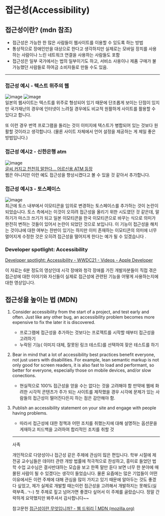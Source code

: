 
# 접근성(Accessibility) 

## 접근성이란? (mdn 참조)

- 접근성은 가능한 한 많은 사람들이 웹사이트를 이용할 수 있도록 하는 방법
- 통상적으로 장애인만을 대상으로 한다고 생각하지만 실제로는 모바일 장치를 사용하는 사람이나 느린 네트워크 연결을 사용하는 사람들도 포함
- 접근성은 일부 국가에서는 법의 일부이기도 하고, 서비소 사용이나 제품 구매가 불가능했던 사람들로 하여금 소비자들로 만들 수도 있음.

---

### 접근성 예시 - 텍스트 위주의 웹



![image](https://user-images.githubusercontent.com/97663140/156926290-f92ce810-de41-46e2-a344-036f087e1bb9.png)
![image](https://user-images.githubusercontent.com/97663140/156926345-fffaa53b-393d-4e83-a89f-eac847b3fc0a.png)
<br/>
일본의 웹사이트는 텍스트를 위주로 형성되어 있기 때문에 단조롭게 보이는 단점이 있지만 국가재난의 경우에 인터넷이 느려질 경우에도 비교적 원활하게 사이트를 활용할 수 있다고 합니다. 

또 이런 경우 번역 프로그램을 돌리는 것이 이미지에 텍스트가 병합되어 있는 것보다 원활할 것이라고 생각합니다. (물론 사이트 자체에서 언어 설정을 제공하는 게 제일 좋은 방법입니다.)

### 접근성 예시2 - 신한은행 atm
![image](https://user-images.githubusercontent.com/97663140/156926690-4446f5b8-d4ce-40d8-8c6d-b6a296c87501.png)
<br/>
[글씨 커지고 천천히 말한다... 어르신용 ATM 등장](https://www.chosun.com/economy/economy_general/2021/11/18/YYN2I2SQGJB5PFBDHVTFJM3DGY/)
<br/>
웹은 아니지만 이런 예도 접근성을 향상시켰다고 볼 수 있을 것 같아서 추가합니다.

### 접근성 예시3 - 토스페이스
![image](https://user-images.githubusercontent.com/97663140/156926900-4aad3565-fdb0-4d50-8ee8-e6f2f01303aa.png)
<br/>
최근에 토스 내부에서 이모티콘을 임의로 변경하는 토스페이스를 추가하는 것이 논란이 되었습니다. 토스 측에서는 이것이 오히려 접근성을 올리기 위한 시도였던 것 같은데, 말하기가 마스크 쓰기가 되고 일본 이모티콘을 한국 이모티콘으로 바꾸는 식으로 의미가 완전히 변하는 것들이 있어서 논란이 되었던 것으로 보입니다.
이 기능이 접근성을 해치는 것이냐에 대한 여부는 찬반이 있기는 하지만 이미 존재하는 이모티콘의 의미에 너무 멀어지게 수정한 것은 오히려 접근성을 떨어지게 한다는 예가 될 수 있겠습니다 .

### ****Developer spotlight: Accessibility****

[Developer spotlight: Accessibility - WWDC21 - Videos - Apple Developer](https://developer.apple.com/videos/play/wwdc2021/10318/)

이 자료는 6분 정도의 영상인데 시각 장애와 청각 장애를 가진 개발자분들이 직접 겪은 접근성에 대한 이야기와 자신들이 실제로 접근성에 관련된 기능을 어떻게 사용하는지에 대한 영상입니다. 



## 접근성을 높이는 법 (MDN)

1. Consider accessibility from the start of a project, and test early and often. Just like any other bug, an accessibility problem becomes more expensive to fix the later it is discovered.
    - 프로그램에 접근성을 추가하는 것보다는 프로젝트를 시작할 때부터 접근성을 고려하기
    - 누락된 기능( 이미지 대체, 잘못된 링크 테스트)를 선택하여 잦은 테스트를 하기
    
     
    
2. Bear in mind that a lot of accessibility best practices benefit everyone, not just users with disabilities. For example, lean semantic markup is not only good for screen readers, it is also fast to load and performant, so better for everyone, especially those on mobile devices, and/or slow conections.
    - 현실적으로 100% 접근성을 얻을 수는 없다는 것을 고려해야 함 만약에 웹에 화려한 시각적 콘텐츠가 주가 되는 사이트를 제작했을 경우 시각에 문제가 있는 사람들의 접근성이 떨어진다든지 하는 점은 감안해야 함.
3. Publish an accessibility statement on your site and engage with people having problems.
    - 따라서 접근성에 대한 정책과 어떤 조치를 취했는지에 대해 설명하는 옵션문을 게재하고 피드백을 고려하여 합리적인 조치를 취할 것
    
    ---
    
    사족
    
    개인적으로 다양성이나 접근성 같은 주제에 관심이 많은 편입니다. 학부 시절에 제 전공 교수님들은 데이터 관련 개방 법률에 적극적으로 찬성하고, 흥미로 들었던 법학 수업 교수님은 결사반대하는 모습을 보고 한쪽 말만 듣다 보면 너무 한 분야에 매몰된 사람이 될 수 있겠다는 생각이 들었습니다. 물론 요즘에는 많은 기업들이 어떤 이유에서든 이런 주제에 대해 관심을 많이 가지고 있기 때문에 알아두는 것도 좋겠다 싶었고, 제가 실제로 개발할 때는이런 접근성을 고려해서 개발하지는 못해도(실력부족..ㄱ-)  첫 주제로 짚고 넘어가면 좋겠다 싶어서 이 주제를 골랐습니다. 정말 간략하게 요약했지만 봐주셔서 감사합니다~~ 
    
    참고문헌
    [접근성이란 무엇입니까? - 웹 드워리 | MDN (mozilla.org)](https://developer.mozilla.org/ko/docs/Learn/Accessibility/What_is_accessibility)